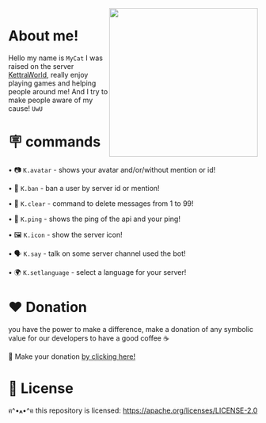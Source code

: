 <img align="right" src="https://images-ext-2.discordapp.net/external/O04ENeR2bvzHGscCLrjf14dxwVPRFcXwfrI1VCv2Wac/%3Fsize%3D4096/https/cdn.discordapp.com/avatars/932705411897905193/9bebc14f036c11585199ed5887ef6fbf.png" width="300"/>

# About me!

Hello my name is `MyCat` I was raised on the server [KettraWorld](https://discord.gg/NDzFeDp8YE), really enjoy playing games and helping people around me! And I try to make people aware of my cause!   `UwU`

# 🪧 commands 

   • 📷 `K.avatar` - shows your avatar and/or/without mention or id!
   
   • 🤬 `K.ban` - ban a user by server id or mention!
   
   • 🧹 `K.clear` - command to delete messages from 1 to 99!
   
   • 🏓 `K.ping` - shows the ping of the api and your ping!
   
   • 🖼️ `K.icon` - show the server icon!
   
   • 🗣️ `K.say` - talk on some server channel used the bot!
   
   • 🌍 `K.setlanguage` - select a language for your server!
  
# ❤️ Donation 

you have the power to make a difference, make a donation of any symbolic value for our developers to have a good coffee ☕

🌟 Make your donation [by clicking here!](https://ko-fi.com/sebastianjn007)

# 📃 License

ฅ^•ﻌ•^ฅ this repository is licensed: https://apache.org/licenses/LICENSE-2.0

